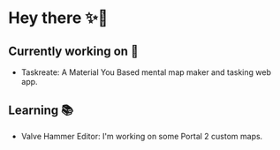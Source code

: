 # Hey there ✨👋
## Currently working on 🧪
- Taskreate: A Material You Based mental map maker and tasking web app.

## Learning 📚
- Valve Hammer Editor: I'm working on some Portal 2 custom maps.
<!---
GuiMar10/GuiMar10 is a ✨ special ✨ repository because its `README.md` (this file) appears on your GitHub profile.
You can click the Preview link to take a look at your changes.
--->
